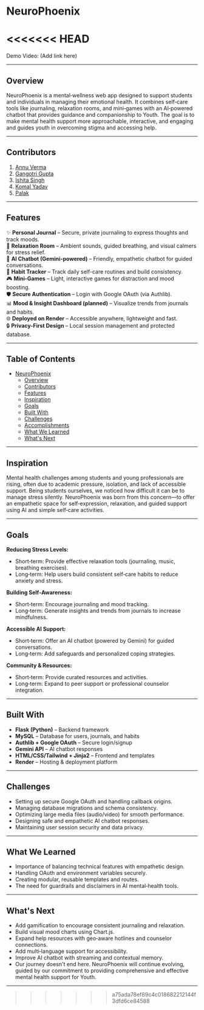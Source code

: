 # NeuroPhoenix
<<<<<<< HEAD
=======

Demo Video: (Add link here)

---

## Overview

NeuroPhoenix is a mental‑wellness web app designed to support students and individuals in managing their emotional health. It combines self‑care tools like journaling, relaxation rooms, and mini‑games with an AI‑powered chatbot that provides guidance and companionship to Youth. The goal is to make mental health support more approachable, interactive, and engaging and guides youth in overcoming stigma and accessing help.

---

## Contributors

1. [Annu Verma](https://www.linkedin.com/in/annu-verma-41a873326)
2. [Gangotri Gupta](https://www.linkedin.com/in/gangotri-gupta-ba5764321)
3. [Ishita Singh](https://www.linkedin.com/in/ishita-singh-b803a6328)
4. [Komal Yadav](https://www.linkedin.com/in/komal-yadav-54a912328)
5. [Palak](https://www.linkedin.com/in/palak-sharma-55606834)

---


## Features

✨ **Personal Journal** – Secure, private journaling to express thoughts and track moods.  
🎵 **Relaxation Room** – Ambient sounds, guided breathing, and visual calmers for stress relief.  
🤖 **AI Chatbot (Gemini-powered)** – Friendly, empathetic chatbot for guided conversations.  
📅 **Habit Tracker** – Track daily self-care routines and build consistency.  
🎮 **Mini-Games** – Light, interactive games for distraction and mood boosting.  
🛡️ **Secure Authentication** – Login with Google OAuth (via Authlib).  
📊 **Mood & Insight Dashboard (planned)** – Visualize trends from journals and habits.  
🌐 **Deployed on Render** – Accessible anywhere, lightweight and fast.  
🔒 **Privacy-First Design** – Local session management and protected database.

---

## Table of Contents

- [NeuroPhoenix](#NeuroPhoenix)
  - [Overview](#overview)
  - [Contributors](#contributors)
  - [Features](#Features)
  - [Inspiration](#inspiration)
  - [Goals](#goals)
  - [Built With](#built-with)
  - [Challenges](#challenges)
  - [Accomplishments](#accomplishments)
  - [What We Learned](#what-we-learned)
  - [What's Next](#whats-next)

---

## Inspiration

Mental health challenges among students and young professionals are rising, often due to academic pressure, isolation, and lack of accessible support. Being students ourselves, we noticed how difficult it can be to manage stress silently. NeuroPhoenix was born from this concern—to offer an empathetic space for self‑expression, relaxation, and guided support using AI and simple self‑care activities.

---

## Goals

**Reducing Stress Levels:**

* Short‑term: Provide effective relaxation tools (journaling, music, breathing exercises).
* Long‑term: Help users build consistent self‑care habits to reduce anxiety and stress.

**Building Self‑Awareness:**

* Short‑term: Encourage journaling and mood tracking.
* Long‑term: Generate insights and trends from journals to increase mindfulness.

**Accessible AI Support:**

* Short‑term: Offer an AI chatbot (powered by Gemini) for guided conversations.
* Long‑term: Add safeguards and personalized coping strategies.

**Community & Resources:**

* Short‑term: Provide curated resources and activities.
* Long‑term: Expand to peer support or professional counselor integration.

---

## Built With

* **Flask (Python)** – Backend framework
* **MySQL** – Database for users, journals, and habits
* **Authlib + Google OAuth** – Secure login/signup
* **Gemini API** – AI chatbot responses
* **HTML/CSS/Tailwind + Jinja2** – Frontend and templates
* **Render** – Hosting & deployment platform

---


## Challenges

* Setting up secure Google OAuth and handling callback origins.
* Managing database migrations and schema consistency.
* Optimizing large media files (audio/video) for smooth performance.
* Designing safe and empathetic AI chatbot responses.
* Maintaining user session security and data privacy.

---

## What We Learned

* Importance of balancing technical features with empathetic design.
* Handling OAuth and environment variables securely.
* Creating modular, reusable templates and routes.
* The need for guardrails and disclaimers in AI mental‑health tools.

---

## What's Next

* Add gamification to encourage consistent journaling and relaxation.
* Build visual mood charts using Chart.js.
* Expand help resources with geo‑aware hotlines and counselor connections.
* Add multi‑language support for accessibility.
* Improve AI chatbot with streaming and contextual memory.
* Our journey doesn't end here. NeuroPhoenix will continue evolving, guided by our commitment to providing comprehensive and effective mental health support for Youth.

---


>>>>>>> a75ada78ef89c4c018682212144f3dfd6ce84588
